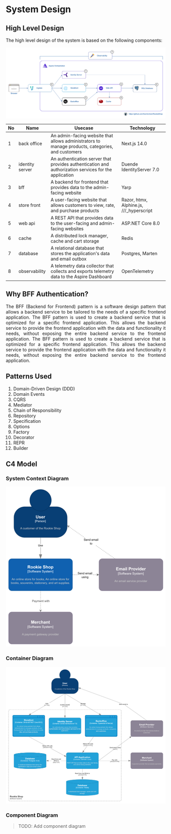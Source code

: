 # System Design

## High Level Design

The high level design of the system is based on the following components:

![Architecture Diagram](/assets/image/architecture.png)

| No  | Name            | Usecase                                                                                              | Technology                                |
| --- | --------------- | ---------------------------------------------------------------------------------------------------- | ----------------------------------------- |
| 1   | back office     | An admin-facing website that allows administrators to manage products, categories, and customers     | Next.js 14.0                              |
| 2   | identity server | An authentication server that provides authentication and authorization services for the application | Duende IdentityServer 7.0                 |
| 3   | bff             | A backend for frontend that provides data to the admin-facing website                                | Yarp                                      |
| 4   | store front     | A user-facing website that allows customers to view, rate, and purchase products                     | Razor, htmx, Alphine.js, ///\_hyperscript |
| 5   | web api         | A REST API that provides data to the user-facing and admin-facing websites                           | ASP.NET Core 8.0                          |
| 6   | cache           | A distributed lock manager, cache and cart storage                                                   | Redis                                     |
| 7   | database        | A relational database that stores the application's data and email outbox                            | Postgres, Marten                          |
| 8   | observability   | A telemetry data collector that collects and exports telemetry data to the Aspire Dashboard          | OpenTelemetry                             |

## Why BFF Authentication?

<p align="justify">
The BFF (Backend for Frontend) pattern is a software design pattern that allows a backend service to be tailored to the needs of a specific frontend application. The BFF pattern is used to create a backend service that is optimized for a specific frontend application. This allows the backend service to provide the frontend application with the data and functionality it needs, without exposing the entire backend service to the frontend application. The BFF pattern is used to create a backend service that is optimized for a specific frontend application. This allows the backend service to provide the frontend application with the data and functionality it needs, without exposing the entire backend service to the frontend application.
</p>

## Patterns Used

1. Domain-Driven Design (DDD)
2. Domain Events
3. CQRS
4. Mediator
5. Chain of Responsibility
6. Repository
7. Specification
8. Options
9. Factory
10. Decorator
11. REPR
12. Builder

## C4 Model

### System Context Diagram

![System Context Diagram](/assets/image/context.png)

### Container Diagram

![Container Diagram](/assets/image/container.png)

### Component Diagram

> TODO: Add component diagram
